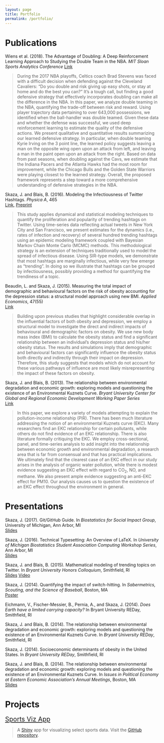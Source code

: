 ```yaml
---
layout: page
title: Portfolio
permalink: /portfolio/
---
```


# Publications

Wiens et al. (2018). The Advantage of Doubling: A Deep Reinforcement Learning Approach to Studying the Double Team in the NBA. *MIT Sloan Sports Analytics Conference*
[Link](http://www.sloansportsconference.com/wp-content/uploads/2018/02/2010.pdf)
>During the 2017 NBA playoffs, Celtics coach Brad Stevens was faced with a difficult decision when defending against the Cleveland Cavaliers: “Do you double and risk giving up easy shots, or stay at home and do the best you can?” It’s a tough call, but finding a good defensive strategy that effectively incorporates doubling can make all the difference in the NBA. In this paper, we analyze double teaming in the NBA, quantifying the trade-off between risk and reward. Using player trajectory data pertaining to over 643,000 possessions, we identified when the ball-handler was double teamed. Given these data and whether the defense was successful, we used deep reinforcement learning to estimate the quality of the defensive actions. We present qualitative and quantitative results summarizing our learned defensive strategy. In particular, when double teaming Kyrie Irving on the 3 point line, the learned policy suggests leaving a man on the opposite wing open upon an attack from left, and leaving a man in the paint open upon an attack from the right. Based on data from past seasons, when doubling against the Cavs, we estimate that the Indiana Pacers and the Atlanta Hawks had the most room for improvement, while the Chicago Bulls and the Golden State Warriors were playing closest to the learned strategy. Overall, the proposed framework represents a step toward a more comprehensive understanding of defensive strategies in the NBA.

Skaza, J. and Blais, B. (2016). Modeling the Infectiousness of Twitter Hashtags. *Physica A*, 465   
[Link](http://dx.doi.org/10.1016/j.physa.2016.08.038),
[Preprint](http://arxiv.org/abs/1603.00074)
>This study applies dynamical and statistical modeling techniques to quantify the proliferation and popularity of trending hashtags on Twitter. Using time-series data reflecting actual tweets in New York City and San Francisco, we present estimates for the dynamics (i.e., rates of infection and recovery) of several hundred trending hashtags using an epidemic modeling framework coupled with Bayesian Markov Chain Monte Carlo (MCMC) methods. This methodological strategy is an extension of techniques traditionally used to model the spread of infectious disease. Using SIR-type models, we demonstrate that most hashtags are marginally infectious, while very few emerge as “trending”. In doing so we illustrate that hashtags can be grouped by infectiousness, possibly providing a method for quantifying the trendiness of a topic.

Beaudin, L. and Skaza, J. (2015). Measuring the total impact of demographic and behavioural factors on the risk of obesity accounting for the depression status: a structural model approach using new BMI. *Applied Economics*, 47(55)  
[Link](http://www.tandfonline.com/eprint/QUuqdIWAicuGi2EeEmBF/full)
>Building upon previous studies that highlight considerable overlap in the influential factors of both obesity and depression, we employ a structural model to investigate the direct and indirect impacts of behavioural and demographic factors on obesity. We use new body mass index (BMI) to calculate the obesity status and find a significant relationship between an individual’s depression status and his/her obesity status. The results and simulations imply that demographic and behavioural factors can significantly influence the obesity status both directly and indirectly through their impact on depression. Therefore, this study suggests that models which do not account for these various pathways of influence are most likely misrepresenting the impact of these factors on obesity.

Skaza, J. and Blais, B. (2013). The relationship between environmental degradation and
economic growth: exploring models and questioning the existence of an Environmental Kuznets
Curve. *Bryant University Center for Global and Regional Economic Development Working Paper
Series*  
[Link](http://papers.ssrn.com/sol3/papers.cfm?abstract_id=2346173)
>In this paper, we explore a variety of models attempting to explain the pollution-income relationship (PIR). There has been much literature addressing the notion of an environmental Kuznets curve (EKC). Many researchers find an EKC relationship for certain pollutants, while others do not find evidence of an EKC relationship. There is also literature formally critiquing the EKC. We employ cross-sectional, panel, and time-series analysis to add insight into the relationship between economic growth and environmental degradation, a research area that is far from consensual and that has practical implications. We ultimately find that the clearest case of an EKC effect in our study arises in the analysis of organic water pollution, while there is modest evidence suggesting an EKC effect with regard to CO<sub>2</sub>, NO, and methane. We also present ample evidence suggesting an anti-EKC effect for PM10. Our analysis causes us to question the existence of an EKC effect throughout the environment in general.

# Presentations


Skaza, J. (2017). Git/GitHub Guide. In *Biostatistics for Social Impact Group*, University of Michigan, Ann Arbor, MI   
[Slides](/assets/git-slash-github.pdf)

Skaza, J. (2016). Technical Typesetting: An Overview of LaTeX. In *University of Michigan Biostatistics Student Association Computing Workshop Series*, Ann Arbor, MI  
[Slides](/assets/technical-typesetting.pdf)

Skaza, J. and Blais, B. (2015). Mathematical modeling of trending topics on Twitter. In *Bryant University Honors Colloquium*, Smithfield, RI  
[Slides](/assets/twitter-modeling.pdf)
<a href="https://www.youtube.com/watch?v=4jsj-F8uP1E">Video</a>

Skaza, J. (2014). Quantifying the impact of switch-hitting. In *Sabermetrics, Scouting, and the Science of Baseball*, Boston, MA  
[Poster](/assets/quantifying-switch-hitting.pdf)

Eichmann, V., Fischer-Messier, B., Pernia, A., and Skaza, J. (2014). *Does Earth have a limited carrying capacity?* In Bryant University REDay, Smithfield, RI

Skaza, J. and Blais, B. (2014). The relationship between environmental degradation and
economic growth: exploring models and questioning the existence of an Environmental Kuznets
Curve. In *Bryant University REDay*, Smithfield, RI

Skaza, J. (2014). Socioeconomic determinants of obesity in the United States. In *Bryant University REDay*, Smithfield, RI

Skaza, J. and Blais, B. (2014). The relationship between environmental degradation and
economic growth: exploring models and questioning the existence of an Environmental Kuznets
Curve. In *Issues in Political Economy at Eastern Economic Association’s Annual Meetings*, Boston, MA  
[Slides](/assets/kuznets.pdf)

# Projects

<span style="font-size:150%">[Sports Viz App](https://jskaza.shinyapps.io/sports-viz-app/)</span>

> A [Shiny](http://shiny.rstudio.com/) app for visualizing select sports data. Visit the [GitHub repository](https://github.com/jskaza/shiny-sports-app).






